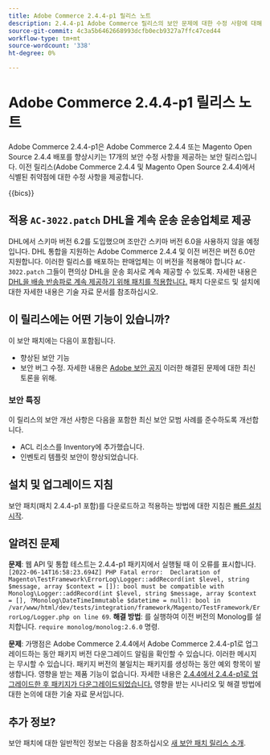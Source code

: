 ```yaml
---
title: Adobe Commerce 2.4.4-p1 릴리스 노트
description: 2.4.4-p1 Adobe Commerce 릴리스의 보안 문제에 대한 수정 사항에 대해 알아봅니다.
source-git-commit: 4c3a5b6462668993dcfb0ecb9327a7ffc47ced44
workflow-type: tm+mt
source-wordcount: '338'
ht-degree: 0%

---
```



# Adobe Commerce 2.4.4-p1 릴리스 노트

Adobe Commerce 2.4.4-p1은 Adobe Commerce 2.4.4 또는 Magento Open Source 2.4.4 배포를 향상시키는 17개의 보안 수정 사항을 제공하는 보안 릴리스입니다. 이전 릴리스(Adobe Commerce 2.4.4 및 Magento Open Source 2.4.4)에서 식별된 취약점에 대한 수정 사항을 제공합니다.

{{bics}}

## 적용 `AC-3022.patch` DHL을 계속 운송 운송업체로 제공

DHL에서 스키마 버전 6.2를 도입했으며 조만간 스키마 버전 6.0을 사용하지 않을 예정입니다. DHL 통합을 지원하는 Adobe Commerce 2.4.4 및 이전 버전은 버전 6.0만 지원합니다. 이러한 릴리스를 배포하는 판매업체는 이 버전을 적용해야 합니다 `AC-3022.patch` 그들이 편의상 DHL을 운송 회사로 계속 제공할 수 있도록. 자세한 내용은 [DHL을 배송 반송파로 계속 제공하기 위해 패치를 적용합니다.](https://support.magento.com/hc/en-us/articles/7707818131597-Apply-a-patch-to-continue-offering-DHL-as-shipping-carrier) 패치 다운로드 및 설치에 대한 자세한 내용은 기술 자료 문서를 참조하십시오.

## 이 릴리스에는 어떤 기능이 있습니까?

이 보안 패치에는 다음이 포함됩니다.

* 향상된 보안 기능
* 보안 버그 수정. 자세한 내용은 [Adobe 보안 공지](https://helpx.adobe.com/security/products/magento/apsb22-38.html) 이러한 해결된 문제에 대한 최신 토론을 위해.

### 보안 특징

이 릴리스의 보안 개선 사항은 다음을 포함한 최신 보안 모범 사례를 준수하도록 개선합니다.

* ACL 리소스를 Inventory에 추가했습니다.
* 인벤토리 템플릿 보안이 향상되었습니다.

## 설치 및 업그레이드 지침

보안 패치(패치 2.4.4-p1 포함)를 다운로드하고 적용하는 방법에 대한 지침은 [빠른 설치 시작](../../../installation/composer.md).

## 알려진 문제

**문제**: 웹 API 및 통합 테스트는 2.4.4-p1 패키지에서 실행될 때 이 오류를 표시합니다. `[2022-06-14T16:58:23.694Z] PHP Fatal error:  Declaration of Magento\TestFramework\ErrorLog\Logger::addRecord(int $level, string $message, array $context = []): bool must be compatible with Monolog\Logger::addRecord(int $level, string $message, array $context = [], ?Monolog\DateTimeImmutable $datetime = null): bool in /var/www/html/dev/tests/integration/framework/Magento/TestFramework/ErrorLog/Logger.php on line 69`. **해결 방법**: 를 실행하여 이전 버전의 Monolog를 설치합니다. `require monolog/monolog:2.6.0` 명령. <!-- AC-3651-->

**문제**: 가맹점은 Adobe Commerce 2.4.4에서 Adobe Commerce 2.4.4-p1로 업그레이드하는 동안 패키지 버전 다운그레이드 알림을 확인할 수 있습니다. 이러한 메시지는 무시할 수 있습니다. 패키지 버전의 불일치는 패키지를 생성하는 동안 예외 항목이 발생합니다. 영향을 받는 제품 기능이 없습니다. 자세한 내용은 [2.4.4에서 2.4.4-p1로 업그레이드한 후 패키지가 다운그레이드되었습니다.](https://support.magento.com/hc/en-us/articles/8214752983949)  영향을 받는 시나리오 및 해결 방법에 대한 논의에 대한 기술 자료 문서입니다.

## 추가 정보?

보안 패치에 대한 일반적인 정보는 다음을 참조하십시오 [새 보안 패치 릴리스 소개](https://community.magento.com/t5/Magento-DevBlog/Introducing-the-New-Security-Patch-Release/ba-p/141287).

